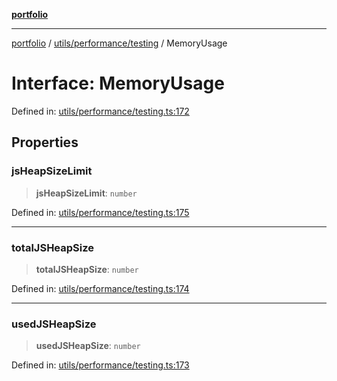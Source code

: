 [**portfolio**](../../../../README.md)

***

[portfolio](../../../../modules.md) / [utils/performance/testing](../README.md) / MemoryUsage

# Interface: MemoryUsage

Defined in: [utils/performance/testing.ts:172](https://github.com/tnorlund/Portfolio/blob/bb4137d7ce48c928a21f17d5def2e21f9eea1f3e/portfolio/utils/performance/testing.ts#L172)

## Properties

### jsHeapSizeLimit

> **jsHeapSizeLimit**: `number`

Defined in: [utils/performance/testing.ts:175](https://github.com/tnorlund/Portfolio/blob/bb4137d7ce48c928a21f17d5def2e21f9eea1f3e/portfolio/utils/performance/testing.ts#L175)

***

### totalJSHeapSize

> **totalJSHeapSize**: `number`

Defined in: [utils/performance/testing.ts:174](https://github.com/tnorlund/Portfolio/blob/bb4137d7ce48c928a21f17d5def2e21f9eea1f3e/portfolio/utils/performance/testing.ts#L174)

***

### usedJSHeapSize

> **usedJSHeapSize**: `number`

Defined in: [utils/performance/testing.ts:173](https://github.com/tnorlund/Portfolio/blob/bb4137d7ce48c928a21f17d5def2e21f9eea1f3e/portfolio/utils/performance/testing.ts#L173)
